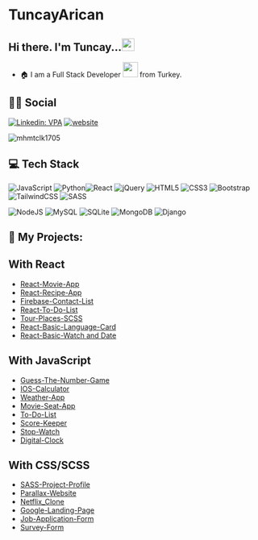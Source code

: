 # TuncayArican

## Hi there. I'm Tuncay...<img src="https://media.giphy.com/media/hvRJCLFzcasrR4ia7z/giphy.gif" width="25px">
- :house: I am a Full Stack Developer <img src="https://media.giphy.com/media/WUlplcMpOCEmTGBtBW/giphy.gif" width="30"> from Turkey.



## :man::woman: Social
[![Linkedin: VPA](https://img.shields.io/badge/linkedin-%230077B5.svg?&style=for-the-badge&logo=linkedin&logoColor=white)](https://www.linkedin.com/in/tuncay-arican/)
[![website](https://img.shields.io/badge/gmail-f1f2f6.svg?&style=for-the-badge&logo=gmail&logoColor=red)](mailto:tuncayarican07@gmail.com)
<p align="left"> <img src="https://komarev.com/ghpvc/?username=mhmtclk1705" alt="mhmtclk1705" /> </p>

## 💻 Tech Stack

![JavaScript](https://img.shields.io/badge/javascript-%23323330.svg?style=flat&logo=javascript&logoColor=%23F7DF1E) ![Python](https://img.shields.io/badge/python-3670A0?style=flat&logo=python&logoColor=ffdd54)![React](https://img.shields.io/badge/react-%2320232a.svg?style=flat&logo=react&logoColor=%2361DAFB) ![jQuery](https://img.shields.io/badge/jquery-%230769AD.svg?style=flat&logo=jquery&logoColor=white) ![HTML5](https://img.shields.io/badge/html5-%23E34F26.svg?style=flat&logo=html5&logoColor=white) ![CSS3](https://img.shields.io/badge/css3-%231572B6.svg?style=flat&logo=css3&logoColor=white) ![Bootstrap](https://img.shields.io/badge/bootstrap-%23563D7C.svg?style=flat&logo=bootstrap&logoColor=white) ![TailwindCSS](https://img.shields.io/badge/tailwindcss-%2338B2AC.svg?style=flat&logo=tailwind-css&logoColor=white) ![SASS](https://img.shields.io/badge/SASS-hotpink.svg?style=flat&logo=SASS&logoColor=white) 


![NodeJS](https://img.shields.io/badge/node.js-6DA55F?style=flat&logo=node.js&logoColor=white) 
![MySQL](https://img.shields.io/badge/mysql-%2300f.svg?style=flat&logo=mysql&logoColor=white) 
![SQLite](https://img.shields.io/badge/sqlite-%2307405e.svg?style=flat&logo=sqlite&logoColor=white) 
![MongoDB](https://img.shields.io/badge/MongoDB-%234ea94b.svg?style=flat&logo=mongodb&logoColor=white)
![Django](https://img.shields.io/badge/django-%23092E20.svg?style=flat&logo=django&logoColor=white) 


                                                                                                                                    
 
                                                                                               
## :star2: My Projects: 
## With React


- <a href="https://tuncayaricanreactmovieapp.netlify.app/" target="_blank" >React-Movie-App</a>
- <a href="https://tuncayaricanrecipeapp.netlify.app/" target="_blank" >React-Recipe-App</a>
- <a href="https://tuncayarican-firebase-contact.netlify.app/" target="_blank" >Firebase-Contact-List</a>
- <a href="https://tuncayarican-react-to-do-list.netlify.app/" target="_blank" >React-To-Do-List</a>
- <a href="https://tuncayarican-react-scss.netlify.app/" target="_blank" >Tour-Places-SCSS</a>
- <a href="https://languagecardtuncayarican.netlify.app" target="_blank" >React-Basic-Language-Card</a>
- <a href="https://tuncayarican.github.io/React_basic_project/" target="_blank" >React-Basic-Watch and Date</a>


## With JavaScript

- <a href="https://tuncayarican.github.io/Find_the_Number_Game/" target="_blank" >Guess-The-Number-Game</a>
- <a href="https://tuncayarican.github.io/IOS-Calculator/" target="_blank" >IOS-Calculator</a>
- <a href="https://tuncayarican.github.io/Weather-App/" target="_blank" >Weather-App</a>
- <a href="https://tuncayarican.github.io/Movie_seat_app/" target="_blank" >Movie-Seat-App</a>
- <a href="https://tuncayarican.github.io/002-To-Do-List_App/" target="_blank" >To-Do-List</a>
- <a href="https://tuncayarican.github.io/Score_Keeper_JS_events/" target="_blank" >Score-Keeper</a>
- <a href="https://tuncayarican.github.io/Stop_watch/" target="_blank" >Stop-Watch</a>
- <a href="https://tuncayarican.github.io/Digital_Clock/" target="_blank" >Digital-Clock</a>


 
## With CSS/SCSS
- <a href="https://tuncayarican.github.io/SASS_project/" target="_blank" >SASS-Project-Profile</a>
- <a href="https://tuncayarican.github.io/Parallax_website/" target="_blank" >Parallax-Website</a>
- <a href="https://tuncayarican.github.io/Netflix_Survey_Form/" target="_blank" >Netflix_Clone</a>
- <a href="https://tuncayarican.github.io/Google-Landing-Page/" target="_blank" >Google-Landing-Page</a>
- <a href="https://tuncayarican.github.io/Job-Application-Form/" target="_blank" >Job-Application-Form</a>
- <a href="https://tuncayarican.github.io/Clarusway_Survey_Form/" target="_blank" >Survey-Form</a>


